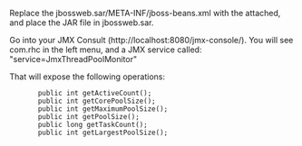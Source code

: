 Replace the jbossweb.sar/META-INF/jboss-beans.xml with the attached, and place the JAR file in jbossweb.sar.  

Go into your JMX Consult (http://localhost:8080/jmx-console/).  You will see com.rhc in the left menu, and a JMX service called: "service=JmxThreadPoolMonitor"

That will expose the following operations:

           public int getActiveCount();
           public int getCorePoolSize();
           public int getMaximumPoolSize();
           public int getPoolSize();
           public long getTaskCount();
           public int getLargestPoolSize();

